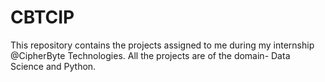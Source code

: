 # CBTCIP
This repository contains the projects assigned to me during my internship @CipherByte Technologies. 
All the projects are of the domain- Data Science and Python.
